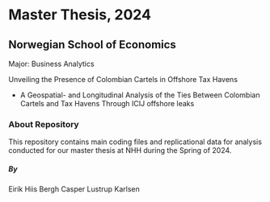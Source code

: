 # Master Thesis, 2024
## Norwegian School of Economics

Major: Business Analytics

Unveiling the Presence of Colombian Cartels in Offshore Tax Havens
- A Geospatial- and Longitudinal Analysis of the Ties Between Colombian Cartels and Tax Havens Through ICIJ offshore leaks


### About Repository
This repository contains main coding files and replicational data for analysis conducted for our master thesis at NHH during the Spring of 2024. 




##### By
Eirik Hiis Bergh
Casper Lustrup Karlsen
